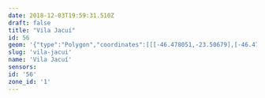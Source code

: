 ```yaml
---
date: 2018-12-03T19:59:31.510Z
draft: false
title: "Vila Jacuí"
id: 56
geom: '{"type":"Polygon","coordinates":[[[-46.478051,-23.50679],[-46.477958,-23.50703],[-46.476901,-23.512298],[-46.476233,-23.517026],[-46.476166,-23.516991],[-46.475509,-23.517373],[-46.47459,-23.518879],[-46.474411,-23.519046],[-46.474176,-23.519146],[-46.472311,-23.519357],[-46.471142,-23.519589],[-46.47084,-23.519566],[-46.470109,-23.519318],[-46.469785,-23.519129],[-46.469329,-23.518707],[-46.467886,-23.516344],[-46.467635,-23.516207],[-46.463288,-23.51552],[-46.455213,-23.515467],[-46.454887,-23.515391],[-46.451715,-23.514213],[-46.443821,-23.513604],[-46.443637,-23.511284],[-46.443824,-23.510695],[-46.444448,-23.509412],[-46.444959,-23.508171],[-46.445646,-23.50716],[-46.445976,-23.506526],[-46.446386,-23.50539],[-46.446666,-23.504163],[-46.447866,-23.502774],[-46.448094,-23.502336],[-46.448163,-23.501485],[-46.447787,-23.499178],[-46.447839,-23.498869],[-46.448014,-23.498544],[-46.448362,-23.498356],[-46.44995,-23.498181],[-46.451836,-23.49874],[-46.45224,-23.498092],[-46.452366,-23.497451],[-46.452832,-23.496755],[-46.453163,-23.496463],[-46.453933,-23.497173],[-46.455182,-23.498018],[-46.456018,-23.498366],[-46.456732,-23.49835],[-46.455525,-23.494896],[-46.455204,-23.494233],[-46.454861,-23.493796],[-46.453549,-23.492487],[-46.453397,-23.492226],[-46.453763,-23.490702],[-46.454097,-23.489684],[-46.454228,-23.489512],[-46.454777,-23.48818],[-46.455848,-23.485384],[-46.456352,-23.48435],[-46.456805,-23.483658],[-46.457248,-23.483189],[-46.457557,-23.482716],[-46.458291,-23.482455],[-46.458593,-23.482499],[-46.460052,-23.482976],[-46.460771,-23.483088],[-46.463427,-23.482806],[-46.465038,-23.482507],[-46.465619,-23.482343],[-46.468915,-23.481283],[-46.469388,-23.481047],[-46.470055,-23.483157],[-46.470737,-23.482966],[-46.471235,-23.482962],[-46.470984,-23.483551],[-46.469242,-23.485054],[-46.469082,-23.485258],[-46.46788,-23.488254],[-46.467937,-23.488576],[-46.468166,-23.488865],[-46.46956,-23.489195],[-46.469676,-23.489381],[-46.469682,-23.491309],[-46.470098,-23.492884],[-46.470256,-23.493777],[-46.470206,-23.494021],[-46.470048,-23.494219],[-46.469087,-23.494766],[-46.468472,-23.495335],[-46.468156,-23.495786],[-46.468004,-23.496289],[-46.467863,-23.497692],[-46.46763,-23.498885],[-46.467565,-23.498951],[-46.469167,-23.499908],[-46.469731,-23.500352],[-46.471029,-23.501668],[-46.471699,-23.503048],[-46.473888,-23.504811],[-46.474639,-23.505266],[-46.478051,-23.50679]]]}'
slug: 'vila-jacui'
name: 'Vila Jacuí'
sensors:
id: '56'
zone_id: '1'
---
```

		